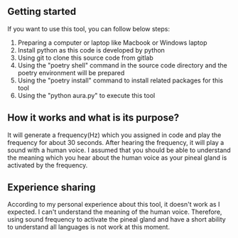 ## Getting started

If you want to use this tool, you can follow below steps:
1. Preparing a computer or laptop like Macbook or Windows laptop
2. Install python as this code is developed by python
3. Using git to clone this source code from gitlab
4. Using the "poetry shell" command in the source code directory and the poetry environment will be prepared
5. Using the "poetry install" command to install related packages for this tool
6. Using the "python aura.py" to execute this tool

## How it works and what is its purpose?
It will generate a frequency(Hz) which you assigned in code and play the frequency for about 30 seconds. After hearing the frequency, it will play a sound with a human voice. I assumed that you should be able to understand the meaning which you hear about the human voice as your pineal gland is activated by the frequency.

## Experience sharing
According to my personal experience about this tool, it doesn't work as I expected.
I can't understand the meaning of the human voice.
Therefore, using sound frequency to activate the pineal gland and have a short ability to understand all languages is not work at this moment.
